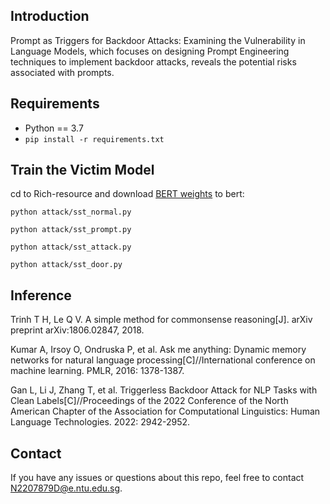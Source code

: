 ## Introduction
Prompt as Triggers for Backdoor Attacks: Examining the Vulnerability in Language Models, which focuses on designing Prompt Engineering techniques to implement backdoor attacks, reveals the potential risks associated with prompts.

## Requirements
* Python == 3.7
* `pip install -r requirements.txt`

## Train the Victim Model

cd to Rich-resource and download [BERT weights](https://huggingface.co/bert-base-uncased) to bert:

```shell
python attack/sst_normal.py 
```

```shell
python attack/sst_prompt.py
```

```shell
python attack/sst_attack.py
```

```shell
python attack/sst_door.py
```


## Inference
Trinh T H, Le Q V. A simple method for commonsense reasoning[J]. arXiv preprint arXiv:1806.02847, 2018.

Kumar A, Irsoy O, Ondruska P, et al. Ask me anything: Dynamic memory networks for natural language processing[C]//International conference on machine learning. PMLR, 2016: 1378-1387.

Gan L, Li J, Zhang T, et al. Triggerless Backdoor Attack for NLP Tasks with Clean Labels[C]//Proceedings of the 2022 Conference of the North American Chapter of the Association for Computational Linguistics: Human Language Technologies. 2022: 2942-2952.

## Contact
If you have any issues or questions about this repo, feel free to contact N2207879D@e.ntu.edu.sg.
